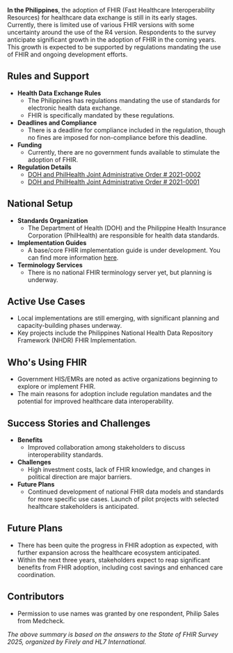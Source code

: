 **In the Philippines**, the adoption of FHIR (Fast Healthcare Interoperability Resources) for healthcare data exchange is still in its early stages. Currently, there is limited use of various FHIR versions with some uncertainty around the use of the R4 version. Respondents to the survey anticipate significant growth in the adoption of FHIR in the coming years. This growth is expected to be supported by regulations mandating the use of FHIR and ongoing development efforts.

## Rules and Support

- **Health Data Exchange Rules**
  - The Philippines has regulations mandating the use of standards for electronic health data exchange.
  - FHIR is specifically mandated by these regulations.
- **Deadlines and Compliance**
  - There is a deadline for compliance included in the regulation, though no fines are imposed for non-compliance before this deadline.
- **Funding**
  - Currently, there are no government funds available to stimulate the adoption of FHIR.
- **Regulation Details**
  - [DOH and PhilHealth Joint Administrative Order # 2021-0002](https://www.philhealth.gov.ph/nhdr/)
  - [DOH and PhilHealth Joint Administrative Order # 2021-0001](https://nhdr.gov.ph)

## National Setup

- **Standards Organization**
  - The Department of Health (DOH) and the Philippine Health Insurance Corporation (PhilHealth) are responsible for health data standards.
- **Implementation Guides**
  - A base/core FHIR implementation guide is under development. You can find more information [here](https://simplifier.net/guide/implementation-guide-for-philippine-core?version=current).
- **Terminology Services**
  - There is no national FHIR terminology server yet, but planning is underway.

## Active Use Cases

- Local implementations are still emerging, with significant planning and capacity-building phases underway.
- Key projects include the Philippines National Health Data Repository Framework (NHDR) FHIR Implementation.

## Who's Using FHIR

- Government HIS/EMRs are noted as active organizations beginning to explore or implement FHIR.
- The main reasons for adoption include regulation mandates and the potential for improved healthcare data interoperability.

## Success Stories and Challenges

- **Benefits**
  - Improved collaboration among stakeholders to discuss interoperability standards.
- **Challenges**
  - High investment costs, lack of FHIR knowledge, and changes in political direction are major barriers.
- **Future Plans**
  - Continued development of national FHIR data models and standards for more specific use cases. Launch of pilot projects with selected healthcare stakeholders is anticipated.

## Future Plans

- There has been quite the progress in FHIR adoption as expected, with further expansion across the healthcare ecosystem anticipated.
- Within the next three years, stakeholders expect to reap significant benefits from FHIR adoption, including cost savings and enhanced care coordination.

## Contributors

- Permission to use names was granted by one respondent, Philip Sales from Medcheck.

*The above summary is based on the answers to the State of FHIR Survey 2025, organized by Firely and HL7 International.*